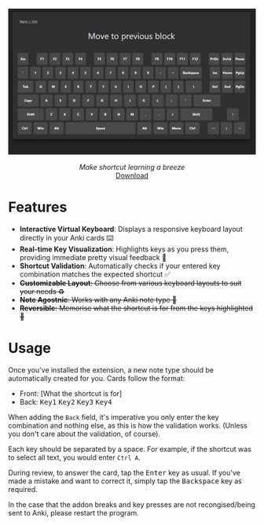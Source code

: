 <p align="center">
<img src="media/demo.gif">

<p align="center"><i>Make shortcut learning a breeze</i><br><a href="https://github.com/Jayy001/AnkiKeys/releases/tag/alpha">Download</a>
  
# Features

- **Interactive Virtual Keyboard**: Displays a responsive keyboard layout directly in your Anki cards ⌨️
- **Real-time Key Visualization**: Highlights keys as you press them, providing immediate pretty visual feedback 🤩
- **Shortcut Validation**: Automatically checks if your entered key combination matches the expected shortcut ✅
- ~~**Customizable Layout**: Choose from various keyboard layouts to suit your needs ♻️~~
- ~~**Note Agostnic**: Works with any Anki note type 🎫~~
- ~~**Reversible**: Memorise what the shortcut is for from the keys highlighted 🤔~~

# Usage

Once you've installed the extension, a new note type should be automatically created for you. Cards follow the format:

- Front: [What the shortcut is for]
- Back: <kbd>Key1</kbd> <kbd>Key2</kbd> <kbd>Key3</kbd> <kbd>Key4</kbd>

When adding the `Back` field, it's imperative you only enter the key combination and nothing else, as this is how the validation works. (Unless you don't care about the validation, of course).

Each key should be separated by a space. For example, if the shortcut was to select all text, you would enter `Ctrl A`.

During review, to answer the card, tap the <kbd>Enter</kbd> key as usual. If you've made a mistake and want to correct it, simply tap the <kbd>Backspace</kbd> key as required.

In the case that the addon breaks and key presses are not recongised/being sent to Anki, please restart the program.
